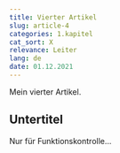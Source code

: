 ```yaml
---
title: Vierter Artikel
slug: article-4
categories: 1.kapitel
cat_sort: X
relevance: Leiter
lang: de
date: 01.12.2021
---
```


Mein vierter Artikel.

## Untertitel

Nur für Funktionskontrolle...
